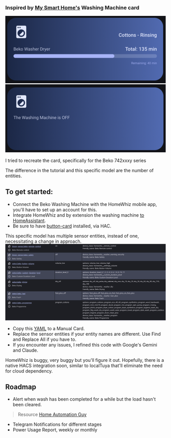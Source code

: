### Inspired by [My Smart Home's](https://youtu.be/_aoO5CdymaE?si=VxxMwIuEEPEtWo3Y) Washing Machine card

![Beko HA card - running](https://github.com/salakoayoola/ahssistant/blob/main/images/Cottons%20Rinsing.png?raw=true)
![Beko HA card - OFF](https://github.com/salakoayoola/ahssistant/blob/main/images/off_beko_remote_control.png?raw=true)

I tried to recreate the card, specifically for the Beko 742xxxy series

The difference in the tutorial and this specific model are the number of entities.

## To get started:
* Connect the Beko Washing Machine with the HomeWhiz mobile app, you'll have to set up an account for this.
* Integrate HomeWhiz and by extension the washing machine [to HomeAssistant](https://github.com/home-assistant-HomeWhiz/home-assistant-HomeWhiz).
* Be sure to have [button-card](https://github.com/custom-cards/button-card) installed, via HAC.

This specific model has multiple sensor entities, instead of one, necessitating a change in approach.
![Multiple BEKO-HomeWhiz Sensors](https://github.com/salakoayoola/ahssistant/blob/main/images/binary_sensor.beko_remote_control%20on%20device.png?raw=true)
* Copy this [YAML](https://github.com/salakoayoola/ahssistant/blob/main/Closet/Washing%20Machine/washing-machine-card.yaml?raw=true) to a Manual Card.
* Replace the sensor entities if your entity names are different. Use Find and Replace All if you have to.
* If you encounter any issues, I refined this code with Google's Gemini and Claude.

HomeWhiz is buggy, very buggy but you'll figure it out. Hopefully, there is a native HACS integration soon, similar to localTuya that'll eliminate the need for cloud dependency.

## Roadmap
* Alert when wash has been completed for a while but the load hasn't been cleared.
>Resource [Home Automation Guy](https://youtu.be/akXurmGJ7oU?si=QJmf7EEOLDPjNyel)
* Telegram Notifications for different stages
* Power Usage Report, weekly or monthly
